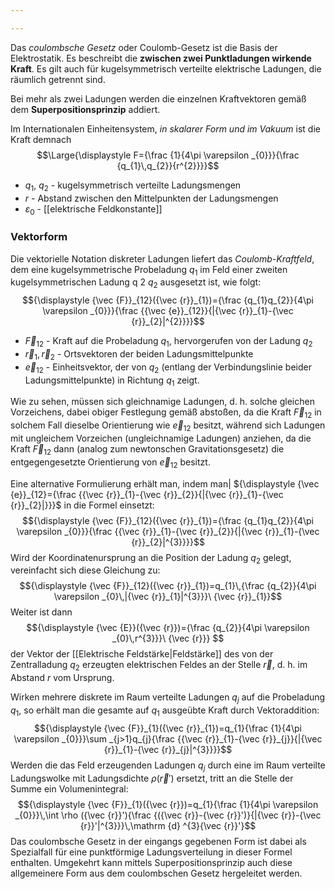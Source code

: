 ```yaml
---

---
```


Das *coulombsche Gesetz* oder Coulomb-Gesetz ist die Basis der Elektrostatik. Es beschreibt die **zwischen zwei Punktladungen wirkende Kraft**. Es gilt auch für kugelsymmetrisch verteilte elektrische Ladungen, die räumlich getrennt sind. 

Bei mehr als zwei Ladungen werden die einzelnen Kraftvektoren gemäß dem **Superpositionsprinzip** addiert. 

Im Internationalen Einheitensystem, *in skalarer Form und im Vakuum* ist die Kraft demnach
$$\Large{\displaystyle F={\frac {1}{4\pi \varepsilon _{0}}}{\frac {q_{1}\,q_{2}}{r^{2}}}}$$
- $q_{1}$, $q_{2}$  - kugelsymmetrisch verteilte Ladungsmengen
- $r$  - Abstand zwischen den Mittelpunkten der Ladungsmengen
- $\varepsilon _{0}$ - [[elektrische Feldkonstante]] 

### Vektorform

Die vektorielle Notation diskreter Ladungen liefert das *Coulomb-Kraftfeld*, dem eine kugelsymmetrische Probeladung $q_{1}$ im Feld einer zweiten kugelsymmetrischen Ladung q 2 $q_{2}$ ausgesetzt ist, wie folgt:
$${\displaystyle {\vec {F}}_{12}({\vec {r}}_{1})={\frac {q_{1}q_{2}}{4\pi \varepsilon _{0}}}{\frac {{\vec {e}}_{12}}{|{\vec {r}}_{1}-{\vec {r}}_{2}|^{2}}}}$$

- ${\vec {F}}_{{12}}$ - Kraft auf die Probeladung $q_{1}$, hervorgerufen von der Ladung $q_{2}$
- ${\displaystyle {\vec {r}}_{1},{\vec {r}}_{2}}$ - Ortsvektoren der beiden Ladungsmittelpunkte
- ${\displaystyle {\vec {e}}_{12}}$ - Einheitsvektor, der von $q_{2}$ (entlang der Verbindungslinie beider Ladungsmittelpunkte) in Richtung $q_{1}$ zeigt.

Wie zu sehen, müssen sich gleichnamige Ladungen, d. h. solche gleichen Vorzeichens, dabei obiger Festlegung gemäß abstoßen, da die Kraft ${\vec {F}}_{{12}}$ in solchem Fall dieselbe Orientierung wie ${\displaystyle {\vec {e}}_{12}}$ besitzt, während sich Ladungen mit ungleichem Vorzeichen (ungleichnamige Ladungen) anziehen, da die Kraft ${\vec {F}}_{{12}}$ dann (analog zum newtonschen Gravitationsgesetz) die entgegengesetzte Orientierung von ${\displaystyle {\vec {e}}_{12}}$ besitzt.

Eine alternative Formulierung erhält man, indem man| ${\displaystyle {\vec {e}}_{12}={\frac {{\vec {r}}_{1}-{\vec {r}}_{2}}{|{\vec {r}}_{1}-{\vec {r}}_{2}|}}}$ in die Formel einsetzt: $${\displaystyle {\vec {F}}_{12}({\vec {r}}_{1})={\frac {q_{1}q_{2}}{4\pi \varepsilon _{0}}}{\frac {{\vec {r}}_{1}-{\vec {r}}_{2}}{|{\vec {r}}_{1}-{\vec {r}}_{2}|^{3}}}}$$Wird der Koordinatenursprung an die Position der Ladung $q_{2}$ gelegt, vereinfacht sich diese Gleichung zu:
$${\displaystyle {\vec {F}}_{12}({\vec {r}}_{1})=q_{1}\,{\frac {q_{2}}{4\pi \varepsilon _{0}\,|{\vec {r}}_{1}|^{3}}}\ {\vec {r}}_{1}}$$
Weiter ist dann
$${\displaystyle {\vec {E}}({\vec {r}})={\frac {q_{2}}{4\pi \varepsilon _{0}\,r^{3}}}\ {\vec {r}}}
$$
der Vektor der [[Elektrische Feldstärke|Feldstärke]] des von der Zentralladung $q_{2}$ erzeugten elektrischen Feldes an der Stelle ${\vec {r}}$, d. h. im Abstand  $r$  vom Ursprung.

Wirken mehrere diskrete im Raum verteilte Ladungen $q_{j}$ auf die Probeladung $q_{1}$, so erhält man die gesamte auf  $q_{1}$ ausgeübte Kraft durch Vektoraddition:
$${\displaystyle {\vec {F}}_{1}({\vec {r}}_{1})=q_{1}{\frac {1}{4\pi \varepsilon _{0}}}\sum _{j>1}q_{j}{\frac {{\vec {r}}_{1}-{\vec {r}}_{j}}{|{\vec {r}}_{1}-{\vec {r}}_{j}|^{3}}}}$$
Werden die das Feld erzeugenden Ladungen $q_{j}$ durch eine im Raum verteilte Ladungswolke mit Ladungsdichte ${\displaystyle \rho ({\vec {r}}')}$ ersetzt, tritt an die Stelle der Summe ein Volumenintegral:
$${\displaystyle {\vec {F}}_{1}({\vec {r}})=q_{1}{\frac {1}{4\pi \varepsilon _{0}}}\,\int \rho ({\vec {r}}'){\frac {({\vec {r}}-{\vec {r}}')}{|{\vec {r}}-{\vec {r}}'|^{3}}}\,\mathrm {d} ^{3}{\vec {r}}'}$$
Das coulombsche Gesetz in der eingangs gegebenen Form ist dabei als Spezialfall für eine punktförmige Ladungsverteilung in dieser Formel enthalten. Umgekehrt kann mittels Superpositionsprinzip auch diese allgemeinere Form aus dem coulombschen Gesetz hergeleitet werden. 